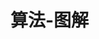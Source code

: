 # 算法-图解

<pdf pdfSrc="/算法-图解.pdf" />
<script setup>
  import pdf from '../components/pdf.vue'
</script>
